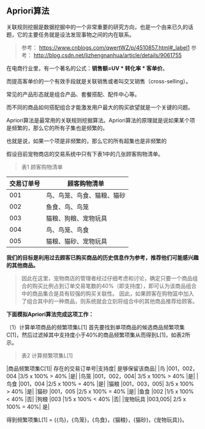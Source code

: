 ## Apriori算法


关联规则挖掘是数据挖掘中的一个非常重要的研究方向，也是一个由来已久的话题，它的主要任务就是设法发现事物之间的内在联系。

> 参考： https://www.cnblogs.com/qwertWZ/p/4510857.html#_label1
> 参考： http://blog.csdn.net/lizhengnanhua/article/details/9061755

在电商行业里，有一个著名的公式：**销售额=UV * 转化率 * 客单价**。

而提高客单价的一个有效手段就是关联销售或者叫交叉销售（cross-selling）。

常见的产品形态就是组合产品、套餐搭配、配件中心等。

而不同的商品如何搭配组合才能激发用户最大的购买欲望就是一个关键的问题。

Apriori算法是最常用的关联规则挖掘算法。Apriori算法的原理就是说如果某个项是频繁的，那么它的所有子集也是频繁的。

也就是说，如果一个项是非频繁的，那么它的所有超集也是非频繁的


假设目前宠物商店的交易系统中只有下表1中的几张顾客购物清单。

> 表1 顾客购物清单

 交易订单号           | 顾客购物清单
 -------|----------
001                |鸟、鸟笼、鸟食、猫粮、猫砂
002                |鱼食、鸟、鸟笼
003	            |猫粮、狗粮、宠物玩具
004	            |鸟、鸟笼、鸟食
005	            |猫粮、猫砂、宠物玩具


**我们的目标是利用过去顾客已购买商品的历史信息作为参考，推荐他们可能感兴趣的其他商品。**

> 因此在这里，宠物商店的管理者经过仔细考虑和讨论，确定只要一个商品组合的购买比例占到订单交易笔数的40%（即支持度），即可认为该商品组合中的商品集合是具有较强的购买关联性。
> 因此，如果顾客在购物篮中加入了组合其中的一种商品，则系统就会立刻将组合中的其他商品推荐给顾客。

**下面模拟Apriori算法完成这项工作：**

（1）计算单项商品的频繁项集L[1] 
    首先要找到单项商品的候选商品频繁项集C[1]，然后过滤掉其中支持度小于40%的商品频繁项集从而得到L[1]，如表2所示。 

> 表2 计算频繁项集L[1]

|商品频繁项集C[1]|	存在的交易订单号|支持度|	是够保留该商品|
|鸟	|001，002，004	|3/5 x 100% > 40%	|是|
|鸟笼	|001，002，004|	3/5 x 100% > 40%	|是|
|鸟食	|001，004	|2/5 x 100% = 40%	|是|
|猫粮	|001，003，005|	3/5 x 100% > 40%	|是|
|猫砂	|001，005	|2/5 x 100% = 40%	|是|
|鱼食	|002	|1/5 x 100% < 40%	|否|
|狗粮	|003	|1/5 x 100% < 40%	|否|
|宠物玩具	|003,005|	2/5 x 100% = 40%|	是|

得到频繁项集L[1] = {{鸟}，{鸟笼}，{鸟食}，{猫粮}，{猫砂}，{宠物玩具}}。

```